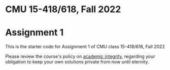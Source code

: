 # CMU 15-418/618, Fall 2022

# Assignment 1

This is the starter code for Assignment 1 of CMU class 15-418/618, Fall 2022

Please review the course's policy on [academic
integrity](http://www.cs.cmu.edu/~418/academicintegrity.html),
regarding your obligation to keep your own solutions private from now
until eternity.





